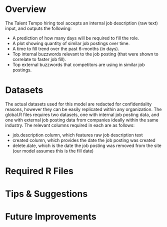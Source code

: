 # Overview
The Talent Tempo hiring tool accepts an internal job description (raw text) input, and outputs the following:
- A prediction of how many days will be required to fill the role.
- A plot showing quantity of similar job postings over time.
- A time to fill trend over the past 6-months (in days).
- Top internal buzzwords relevant to the job posting (that were shown to correlate to faster job fill).
- Top external buzzwords that competitors are using in similar job postings. 

# Datasets
The actual datasets used for this model are redacted for confidentiality reasons, however they can be easily replicated within any organization. The global.R files requires two datasets, one with internal job posting data, and one with external 
job posting data from companies ideally within the same industry. The relevant columns required in each are as follows:

- job.description column, which features raw job description text
- created column, which provides the date the job posting was created
- delete.date, which is the date the job posting was removed from the site (our model assumes this is the fill date)





# Required R Files








# Tips & Suggestions





# Future Improvements




